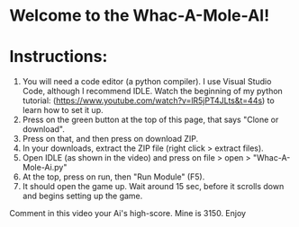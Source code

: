 # Welcome to the Whac-A-Mole-AI!
# Instructions:
1. You will need a code editor (a python compiler). I use Visual Studio Code, although I recommend IDLE. Watch the beginning of my python tutorial: (https://www.youtube.com/watch?v=lR5jPT4JLts&t=44s) to learn how to set it up.
2. Press on the green button at the top of this page, that says "Clone or download".
3. Press on that, and then press on download ZIP.
4. In your downloads, extract the ZIP file (right click > extract files).
5. Open IDLE (as shown in the video) and press on file > open > "Whac-A-Mole-Ai.py"
6. At the top, press on run, then "Run Module" (F5).
7. It should open the game up. Wait around 15 sec, before it scrolls down and begins setting up the game.

Comment in this video your Ai's high-score. Mine is 3150.
Enjoy
